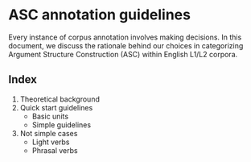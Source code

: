 # ASC annotation guidelines

Every instance of corpus annotation involves making decisions. 
In this document, we discuss the rationale behind our choices in categorizing Argument Structure Construction (ASC) within English L1/L2 corpora.

## Index
1. Theoretical background
2. Quick start guidelines
    - Basic units 
    - Simple guidelines
3. Not simple cases
    - Light verbs
    - Phrasal verbs
